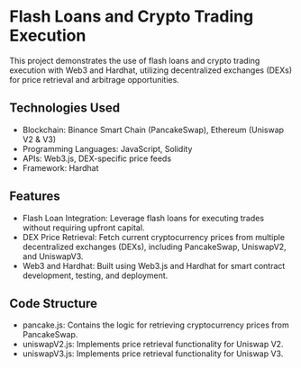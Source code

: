 # Flash Loans and Crypto Trading Execution
This project demonstrates the use of flash loans and crypto trading execution with Web3 and Hardhat, utilizing decentralized exchanges (DEXs) for price retrieval and arbitrage opportunities.

## Technologies Used
- Blockchain: Binance Smart Chain (PancakeSwap), Ethereum (Uniswap V2 & V3)
- Programming Languages: JavaScript, Solidity
- APIs: Web3.js, DEX-specific price feeds
- Framework: Hardhat

## Features
- Flash Loan Integration: Leverage flash loans for executing trades without requiring upfront capital.
- DEX Price Retrieval: Fetch current cryptocurrency prices from multiple decentralized exchanges (DEXs), including PancakeSwap, UniswapV2, and UniswapV3.
- Web3 and Hardhat: Built using Web3.js and Hardhat for smart contract development, testing, and deployment.

## Code Structure
- pancake.js: Contains the logic for retrieving cryptocurrency prices from PancakeSwap.
- uniswapV2.js: Implements price retrieval functionality for Uniswap V2.
- uniswapV3.js: Implements price retrieval functionality for Uniswap V3.
